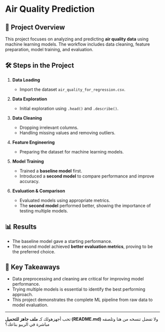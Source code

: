 # Air Quality Prediction

## 📌 Project Overview

This project focuses on analyzing and predicting **air quality data** using machine learning models.
The workflow includes data cleaning, feature preparation, model training, and evaluation.

## 🛠️ Steps in the Project

1. **Data Loading**

   * Import the dataset `air_quality_for_regression.csv`.

2. **Data Exploration**

   * Initial exploration using `.head()` and `.describe()`.

3. **Data Cleaning**

   * Dropping irrelevant columns.
   * Handling missing values and removing outliers.

4. **Feature Engineering**

   * Preparing the dataset for machine learning models.

5. **Model Training**

   * Trained a **baseline model** first.
   * Introduced a **second model** to compare performance and improve accuracy.

6. **Evaluation & Comparison**

   * Evaluated models using appropriate metrics.
   * The **second model** performed better, showing the importance of testing multiple models.

## 📊 Results

* The baseline model gave a starting performance.
* The second model achieved **better evaluation metrics**, proving to be the preferred choice.

## 🔑 Key Takeaways

* Data preprocessing and cleaning are critical for improving model performance.
* Trying multiple models is essential to identify the best performing approach.
* This project demonstrates the complete ML pipeline from raw data to model evaluation.

---

تحب أجهزهولك كـ **ملف جاهز للتحميل (README.md)** ولا تفضل تنسخه من هنا وتلصقه مباشرة في الريبو بتاعك؟
